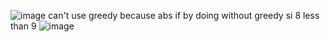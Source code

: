 ![image](https://github.com/Jiyarathore/Leetcode/assets/96529109/6e6ffa55-47b3-405c-9d8e-49cf9143ec8b)
can't use greedy because abs if by doing without greedy si 8 less than 9
![image](https://github.com/Jiyarathore/Leetcode/assets/96529109/5984b9ea-abf5-4991-97d3-64adeb02e820)
